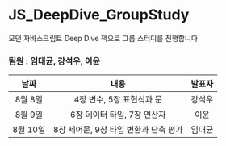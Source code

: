 # JS_DeepDive_GroupStudy
모던 자바스크립트 Deep Dive 책으로 그룹 스터디를 진행합니다

### 팀원 : 임대균, 강석우, 이윤

| 날짜 |  내용  | 발표자 |
| :---: | :----: | :-------: |
| 8월 8일 |  4장 변수, 5장 표현식과 문  |     강석우    |
| 8월 9일 |  6장 데이터 타입, 7장 연산자  |     이윤   |
| 8월 10일 |  8장 제어문, 9장 타입 변환과 단축 평가  |    임대균     |
